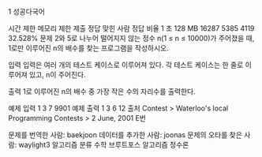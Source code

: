 1 
성공다국어
 
시간 제한	메모리 제한	제출	정답	맞힌 사람	정답 비율
1 초	128 MB	16287	5385	4119	32.528%
문제
2와 5로 나누어 떨어지지 않는 정수 n(1 ≤ n ≤ 10000)가 주어졌을 때, 1로만 이루어진 n의 배수를 찾는 프로그램을 작성하시오.

입력
입력은 여러 개의 테스트 케이스로 이루어져 있다. 각 테스트 케이스는 한 줄로 이루어져 있고, n이 주어진다.

출력
1로 이루어진 n의 배수 중 가장 작은 수의 자리수를 출력한다.

예제 입력 1 
3
7
9901
예제 출력 1 
3
6
12
출처
Contest > Waterloo's local Programming Contests > 2 June, 2001 E번

문제를 번역한 사람: baekjoon
데이터를 추가한 사람: joonas
문제의 오타를 찾은 사람: waylight3
알고리즘 분류
수학
브루트포스 알고리즘
정수론
